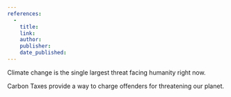 ```yaml
---
references:
  -
    title: 
    link: 
    author: 
    publisher: 
    date_published: 
---
```


Climate change is the single largest threat facing humanity right now.

Carbon Taxes provide a way to charge offenders for threatening our planet.